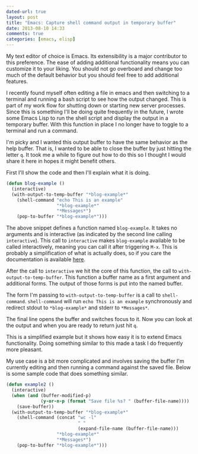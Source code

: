 ```yaml
---
dated-url: true
layout: post
title: "Emacs: Capture shell command output in temporary buffer"
date: 2013-08-10 14:33
comments: true
categories: [emacs, elisp]
---
```


My text editor of choice is Emacs. Its extensibility is a major
contributor to this preference. The ease of adding additional
functionality means you can customize it to your liking. You should
not go overboard and change too much of the default behavior but you
should feel free to add additional features.

I recently found myself often editing a file in emacs and then
switching to a terminal and running a bash script to see how the
output changed. This is part of my work flow for shutting down or
starting new server processes. Since this is something I'll be doing
quite frequently in the future, I wrote some Emacs Lisp to run the
shell script and display the output in a temporary buffer. With this
function in place I no longer have to toggle to a terminal and run a
command.

I'm picky and I wanted this output buffer to have the same behavior as
the help buffer. That is, I wanted to be able to close the buffer by
just hitting the letter `q`. It took me a while to figure out how to
do this so I thought I would share it here in hopes it might benefit others.

First I'll show the code and then I'll explain what it is doing.

``` cl
(defun blog-example ()
  (interactive)
  (with-output-to-temp-buffer "*blog-example*"
    (shell-command "echo This is an example"
                   "*blog-example*"
                   "*Messages*")
    (pop-to-buffer "*blog-example*")))
```

The above snippet defines a function named `blog-example`. It takes no
arguments and is interactive (as indicated by the second line calling
`interactive`). This call to `interactive` makes `blog-example`
available to be called interactively, meaning you can call it after
triggering `M-x`. This is probably a simplification of what is
actually does, so if you care the documentation is available
[here](http://www.gnu.org/software/emacs/manual/html_node/elisp/Using-Interactive.html).

After the call to `interactive` we hit the core of this function, the
call to `with-output-to-temp-buffer`. This function a buffer name as a first argument
and additional forms. The output of those forms is put into the named
buffer.

The form I'm passing to `with-output-to-temp-buffer` is a call to
`shell-command`. `shell-command` will run `echo This is an example`
synchronously and redirect stdout to `*blog-example*` and stderr to
`*Messages*`.

The final line opens the buffer and switches focus to it. Now you can
look at the output and when you are ready to return just hit `q`.

This is a simplified example but it shows how easy it is to extend
Emacs functionality. Doing something similar to this made a task I do
frequently more pleasant.

My use case is a bit more complicated and involves saving the buffer
I'm currently editing and then running a command against the saved
file. Below is some sample code that does something similar.

``` cl
(defun example2 ()
  (interactive)
  (when (and (buffer-modified-p)
             (y-or-n-p (format "Save file %s? " (buffer-file-name))))
    (save-buffer))
  (with-output-to-temp-buffer "*blog-example*"
    (shell-command (concat "wc -l"
                           " "
                           (expand-file-name (buffer-file-name)))
                   "*blog-example*"
                   "*Messages*")
    (pop-to-buffer "*blog-example*")))
```
